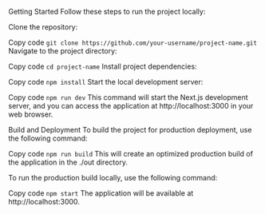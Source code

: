 Getting Started
Follow these steps to run the project locally:

Clone the repository:


Copy code
```git clone https://github.com/your-username/project-name.git```
Navigate to the project directory:


Copy code
```cd project-name```
Install project dependencies:


Copy code
```npm install```
Start the local development server:


Copy code
```npm run dev```
This command will start the Next.js development server, and you can access the application at http://localhost:3000 in your web browser.

Build and Deployment
To build the project for production deployment, use the following command:


Copy code
```npm run build```
This will create an optimized production build of the application in the ./out directory.

To run the production build locally, use the following command:

Copy code
```npm start```
The application will be available at http://localhost:3000.
